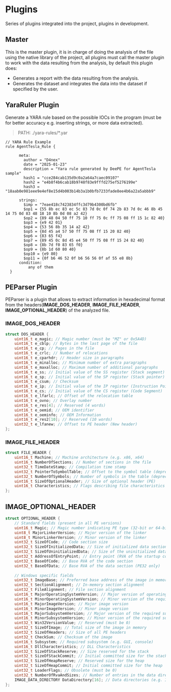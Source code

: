 # Plugins
Series of plugins integrated into the project, plugins in development.

## Master
This is the master plugin, it is in charge of doing the analysis of the file using the native library of the project, all plugins must call the master plugin to work with the data resulting from the analysis, by default this plugin does:
- Generates a report with the data resulting from the analysis.
- Generates the dataset and integrates the data into the dataset if specified by the user.

## YaraRuler Plugin

Generate a YARA rule based on the possible IOCs in the program (must be for better accuracy e.g. inserting strings, or more data extracted).

> PATH: ./yara-rules/*.yar

```yara
// YARA Rule Example
rule AgentTesla_Rule {

      meta:
        author = "D4nex"
        date = "2025-01-23"
        description = "Yara rule generated by DeePE for AgentTesla sample"
        hash1 = "cce284cab135d9c0a2a64a7caec09107"
        hash2 = "e4b8f4b6cab18b9748f83e9fffd275ef5276199e"
        hash3 = "18aab0e981eee9e4ef8e15d4b003b14b3a1b0bfb7233fade8ee4b6a22a5abbb9"

      strings:
        $imp = "7eae418c7423834ffc3d79b4300bd6fb"
        $op1 = {55 8b ec 83 ec 5c 83 7d 0c 0f 74 2b 83 7d 0c 46 8b 45 14 75 0d 83 48 18 10 8b 0d 08 a2 42}
        $op2 = {89 48 04 50 ff 75 10 ff 75 0c ff 75 08 ff 15 1c 82 40}
        $op3 = {e9 42 01}
        $op4 = {53 56 8b 35 14 a2 42}
        $op5 = {8d 45 a4 57 50 ff 75 08 ff 15 20 82 40}
        $op6 = {83 65 f4}
        $op7 = {89 45 0c 8d 45 e4 50 ff 75 08 ff 15 24 82 40}
        $op8 = {8b 7d f0 83 65 f0}
        $op9 = {8b 1d 60 80 40}
        $op10 = {e9 80}
        $op11 = {0f b6 46 52 0f b6 56 56 0f af 55 e8 8b}
      condition:
          any of them
  }
```

## PEParser Plugin

PEParser is a plugin that allows to extract information in hexadecimal format from the headers(**IMAGE_DOS_HEADER**, **IMAGE_FILE_HEADER**, **IMAGE_OPTIONAL_HEADER**) of the analyzed file.

### IMAGE_DOS_HEADER
```c
struct DOS_HEADER {
    uint16_t e_magic; // Magic number (must be "MZ" or 0x5A4D)
    uint16_t e_cblp; // Bytes in the last page of the file
    uint16_t e_cp; // Pages in the file
    uint16_t e_crlc; // Number of relocations
    uint16_t e_cparhdr; // Header size in paragraphs
    uint16_t e_minalloc; // Minimum number of extra paragraphs
    uint16_t e_maxalloc; // Maximum number of additional paragraphs
    uint16_t e_ss; // Initial value of the SS register (Stack segment)
    uint16_t e_sp; // Initial value of the SP register (Stack pointer)
    uint16_t e_csum; // Checksum
    uint16_t e_ip; // Initial value of the IP register (Instruction Pointer)
    uint16_t e_cs; // Initial value of the CS register (Code Segment)
    uint16_t e_lfarlc; // Offset of the relocation table
    uint16_t e_ovno; // Overlay number
    uint16_t e_res[4]; // Reserved (4 words)
    uint16_t e_oemid; // OEM identifier
    uint16_t e_oeminfo; // OEM Information
    uint16_t e_res2[10]; // Reserved (10 words)
    uint32_t e_lfanew; // Offset to PE header (New header)
};
```

### IMAGE_FILE_HEADER
```c
struct FILE_HEADER {
    uint16_t Machine; // Machine architecture (e.g. x86, x64)
    uint16_t NumberOfSections; // Number of sections in the file
    uint32_t TimeDateStamp; // Compilation time stamp
    uint32_t PointerToSymbolTable; // Offset to the symbol table (deprecated in PE)
    uint32_t NumberOfSymbols; // Number of symbols in the table (deprecated in PE)
    uint16_t SizeOfOptionalHeader; // Size of optional header (PE)
    uint16_t Characteristics; // Flags describing file characteristics
};
```
## IMAGE_OPTIONAL_HEADER
```c
struct OPTIONAL_HEADER {
    // Standard fields (present in all PE versions)
    uint16_t Magic; // Magic number indicating PE type (32-bit or 64-bit)
    uint8_t MajorLinkerVersion; // Major version of the linker
    uint8_t MinorLinkerVersion; // Minor version of the linker
    uint32_t SizeOfCode; // Code section size
    uint32_t SizeOfInitializedData; // Size of initialized data section
    uint32_t SizeOfUninitializedData; // Size of the uninitialized data section
    uint32_t AddressOfEntryPoint; // Entry point (RVA of the startup code)
    uint32_t BaseOfCode; // Base RVA of the code section
    uint32_t BaseOfData; // Base RVA of the data section (PE32 only)
    
    // Windows specific fields
    uint32_t ImageBase; // Preferred base address of the image in memory
    uint32_t SectionAlignment; // In-memory section alignment
    uint32_t FileAlignment; // File section alignment
    uint16_t MajorOperatingSystemVersion; // Major version of operating system required
    uint16_t MinorOperatingSystemVersion; // Minor version of the required operating system
    uint16_t MajorImageVersion; // Major image version
    uint16_t MinorImageVersion; // Minor image version
    uint16_t MajorSubsystemVersion; // Major version of the required subsystem
    uint16_t MinorSubsystemVersion; // Minor version of the required subsystem
    uint32_t Win32VersionValue; // Reserved (must be 0)
    uint32_t SizeOfImage; // Total size of the image in memory
    uint32_t SizeOfHeaders; // Size of all PE headers
    uint32_t CheckSum; // Checksum of the image
    uint16_t Subsystem; // Required subsystem (e.g. GUI, console)
    uint16_t DllCharacteristics; // DLL Characteristics
    uint32_t SizeOfStackReserve; // Size reserved for the stack
    uint32_t SizeOfStackCommit; // Initial committed size for the stack
    uint32_t SizeOfHeapReserve; // Reserved size for the heap
    uint32_t SizeOfHeapCommit; // Initial committed size for the heap
    uint32_t LoaderFlags; // Obsolete (must be 0)
    uint32_t NumberOfRvaAndSizes; // Number of entries in the data directory
    IMAGE_DATA_DIRECTORY DataDirectory[16]; // Data directories (e.g. Imports, Exports)
};
```
